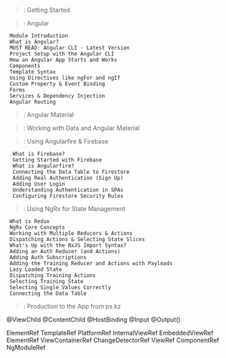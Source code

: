> : Getting Started

> : Angular

     Module Introduction
     What is Angular?
     MUST READ: Angular CLI - Latest Version
     Project Setup with the Angular CLI
     How an Angular App Starts and Works
     Components
     Template Syntax
     Using Directives like ngFor and ngIf
     Custom Property & Event Binding
     Forms
     Services & Dependency Injection
     Angular Routing

> : Angular Material

> : Working with Data and Angular Material

> : Using Angularfire & Firebase

      What is Firebase?
      Getting Started with Firebase
      What is Angularfire?
      Connecting the Data Table to Firestore
      Adding Real Authentication (Sign Up)
      Adding User Login
      Understanding Authentication in SPAs
      Configuring Firestore Security Rules

> : Using NgRx for State Management

     What is Redux 
     NgRx Core Concepts 
     Working with Multiple Reducers & Actions
     Dispatching Actions & Selecting State Slices
     What's Up with the RxJS Import Syntax?
     Adding an Auth Reducer (and Actions)
     Adding Auth Subscriptions
     Adding the Training Reducer and Actions with Payloads
     Lazy Loaded State
     Dispatching Training Actions
     Selecting Training State
     Selecting Single Values Correctly
     Connecting the Data Table

> : Production to the App from ps.kz




@ViewChild
@ContentChild
@HostBinding
@Input
@Output()


ElementRef
TemplateRef
PlatformRef
InternalViewRef
EmbeddedViewRef
ElementRef
ViewContainerRef
ChangeDetectorRef
ViewRef
ComponentRef
NgModuleRef




